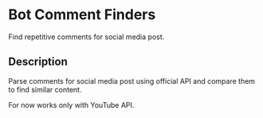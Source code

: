 # Bot Comment Finders

Find repetitive comments for social media post.

## Description

Parse comments for social media post using official API and compare them to find similar content.

For now works only with YouTube API. 
